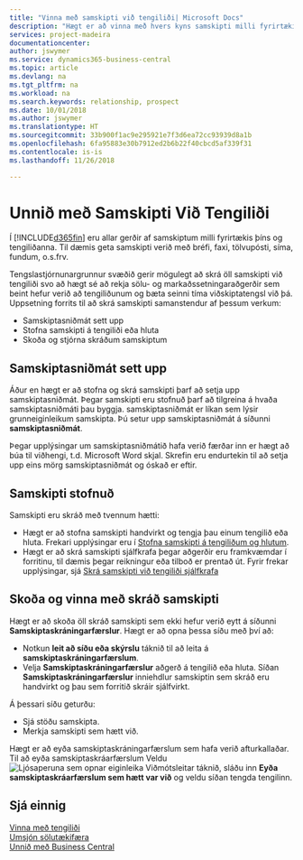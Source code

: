 ```yaml
---
title: "Vinna með samskipti við tengiliði| Microsoft Docs"
description: "Hægt er að vinna með hvers kyns samskipti milli fyrirtækisins og tengiliða þess, t.d. bréf, símtöl, fundir og þess háttar."
services: project-madeira
documentationcenter: 
author: jswymer
ms.service: dynamics365-business-central
ms.topic: article
ms.devlang: na
ms.tgt_pltfrm: na
ms.workload: na
ms.search.keywords: relationship, prospect
ms.date: 10/01/2018
ms.author: jswymer
ms.translationtype: HT
ms.sourcegitcommit: 33b900f1ac9e295921e7f3d6ea72cc93939d8a1b
ms.openlocfilehash: 6fa95883e30b7912ed2b6b22f40cbcd5af339f31
ms.contentlocale: is-is
ms.lasthandoff: 11/26/2018

---
```

# <a name="managing-interactions-with-contacts"></a>Unnið með Samskipti Við Tengiliði
Í [!INCLUDE[d365fin](includes/d365fin_md.md)] eru allar gerðir af samskiptum milli fyrirtækis þíns og tengiliðanna. Til dæmis geta samskipti verið með bréfi, faxi, tölvupósti, síma, fundum, o.s.frv.

Tengslastjórnunargrunnur svæðið gerir mögulegt að skrá öll samskipti við tengiliði svo að hægt sé að rekja sölu- og markaðssetningaraðgerðir sem beint hefur verið að tengiliðunum og bæta seinni tíma viðskiptatengsl við þá. Uppsetning forrits til að skrá samskipti samanstendur af þessum verkum:

* Samskiptasniðmát sett upp  
* Stofna samskipti á tengiliði eða hluta  
* Skoða og stjórna skráðum samskiptum  

##  <a name="setting-up-interaction-templates"></a>Samskiptasniðmát sett upp
Áður en hægt er að stofna og skrá samskipti þarf að setja upp samskiptasniðmát. Þegar samskipti eru stofnuð þarf að tilgreina á hvaða samskiptasniðmáti þau byggja. samskiptasniðmát er líkan sem lýsir grunneiginleikum samskipta.
Þú setur upp samskiptasniðmát á síðunni **samskiptasniðmát**.

Þegar upplýsingar um samskiptasniðmátið hafa verið færðar inn er hægt að búa til viðhengi, t.d. Microsoft Word skjal. Skrefin eru endurtekin til að setja upp eins mörg samskiptasniðmát og óskað er eftir.  

## <a name="creating-interactions"></a>Samskipti stofnuð
Samskipti eru skráð með tvennum hætti:

* Hægt er að stofna samskipti handvirkt og tengja þau einum tengilið eða hluta. Frekari upplýsingar eru í [Stofna samskipti á tengiliðum og hlutum](marketing-how-create-interactions.md).  
* Hægt er að skrá samskipti sjálfkrafa þegar aðgerðir eru framkvæmdar í forritinu, til dæmis þegar reikningur eða tilboð er prentað út. Fyrir frekar upplýsingar, sjá [Skrá samskipti við tengiliði sjálfkrafa](marketing-auto-record-interactions.md)

## <a name="viewing-and-managing-recorded-interactions"></a>Skoða og vinna með skráð samskipti
Hægt er að skoða öll skráð samskipti sem ekki hefur verið eytt á síðunni **Samskiptaskráningarfærslur**. Hægt er að opna þessa síðu með því að:

* Notkun **leit að síðu eða skýrslu** táknið til að leita á **samskiptaskráningarfærslum**.
* Velja **Samskiptaskráningarfærslur** aðgerð á tengilið eða hluta.
  Síðan **Samskiptaskráningarfærslur** inniehdlur samskiptin sem skráð eru handvirkt og þau sem forritið skráir sjálfvirkt.

Á þessari síðu geturðu:

* Sjá stöðu samskipta.
* Merkja samskipti sem hætt við.

Hægt er að eyða samskiptaskráningarfærslum sem hafa verið afturkallaðar. Til að eyða samskiptaskráarfærslum Veldu ![Ljósaperuna sem opnar eiginleika Viðmótsleitar](media/ui-search/search_small.png "Segðu mér hvað þú vilt gera") táknið, sláðu inn **Eyða samskiptaskráarfærslum sem hætt var við** og veldu síðan tengda tengilinn.

## <a name="see-also"></a>Sjá einnig
[Vinna með tengiliði](marketing-contacts.md)  
[Umsjón sölutækifæra](marketing-manage-sales-opportunities.md)  
[Unnið með Business Central](ui-work-product.md)  

